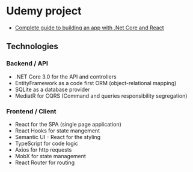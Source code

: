 # Udemy project

- [Complete guide to building an app with .Net Core and React](https://www.udemy.com/course/complete-guide-to-building-an-app-with-net-core-and-react/)

## Technologies

### Backend / API
- .NET Core 3.0 for the API and controllers
- EntityFramework as a code first ORM (object-relational mapping)
- SQLite as a database provider
- MediatR for CQRS (Command and queries responsibility segregation)

### Frontend / Client
- React for the SPA (single page application)
- React Hooks for state mangement
- Semantic UI - React for the styling
- TypeScript for code logic
- Axios for http requests
- MobX for state management
- React Router for routing
